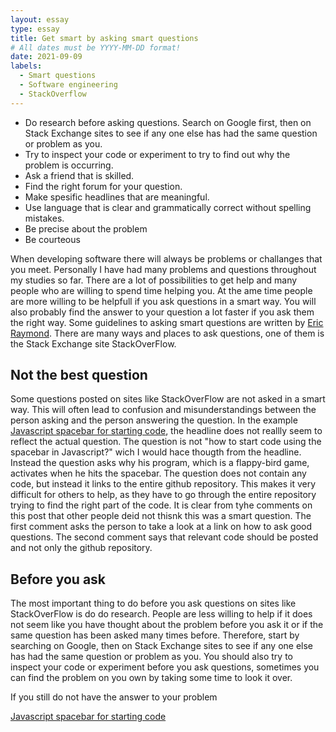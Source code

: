 ```yaml
---
layout: essay
type: essay
title: Get smart by asking smart questions  
# All dates must be YYYY-MM-DD format!
date: 2021-09-09
labels:
  - Smart questions
  - Software engineering 
  - StackOverflow
---
```


- Do research before asking questions. Search on Google first, then on Stack Exchange sites to see if any one else has had the same question or problem as you.
- Try to inspect your code or experiment to try to find out why the problem is occurring.
- Ask a friend that is skilled.
- Find the right forum for your question.
- Make spesific headlines that are meaningful.
- Use language that is clear and grammatically correct without spelling mistakes.
- Be precise about the problem
- Be courteous

When developing software there will always be problems or challanges that you meet. Personally I have had many problems and questions throughout my studies so far. There are a lot of possibilities to get help 
and many people who are willing to spend time helping you. At the ame time people are more willing to be helpfull if you ask questions in a smart way. You will also probably find the answer to your question a lot faster if you ask them the right way. Some guidelines to asking smart questions are written by [Eric Raymond](http://www.catb.org/esr/faqs/smart-questions.html). There are many ways and places to ask questions, one of them is the Stack Exchange site StackOverFlow.

## Not the best question
Some questions posted on sites like StackOverFlow are not asked in a smart way. This will often lead to confusion and misunderstandings between the person asking and the person answering the question. In the example 
[Javascript spacebar for starting code](https://stackoverflow.com/questions/69109867/javascript-spacebar-for-starting-my-code), the headline does not reallly seem to reflect the actual question. The question is not "how to start code using the spacebar in Javascript?" wich I would hace thougth from the headline. Instead the question asks why his program, which is a flappy-bird game, activates when he hits the spacebar. The question does not contain any code, but instead it links to the entire github repository. This makes it very difficult for others to help, as they have to go through the entire repository trying to find the right part of the code. It is clear from tyhe comments on this post that other people deid not thisnk this was a smart question. The first comment asks the person to take a look at a link on how to ask good questions. The second comment says that relevant code should be posted and not only the github repository.

## Before you ask
The most important thing to do before you ask questions on sites like StackOverFlow is do do research. People are less willing to help if it does not seem like you have thought about the problem before you ask it or if the same question has been asked many times before. Therefore, start by searching on Google, then on Stack Exchange sites to see if any one else has had the same question or problem as you. You should also try to inspect your code or experiment before you ask questions, sometimes you can find the problem on you own by taking some time to look it over.

If you still do not have the answer to your problem 



[Javascript spacebar for starting code](https://stackoverflow.com/questions/69109867/javascript-spacebar-for-starting-my-code)




